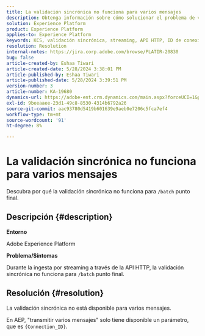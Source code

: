 ```yaml
---
title: La validación sincrónica no funciona para varios mensajes
description: Obtenga información sobre cómo solucionar el problema de validación sincrónica en el que la validación sincrónica no está disponible para varios mensajes.
solution: Experience Platform
product: Experience Platform
applies-to: Experience Platform
keywords: KCS, validación sincrónica, streaming, API HTTP, ID de conexión
resolution: Resolution
internal-notes: https://jira.corp.adobe.com/browse/PLATIR-20830
bug: false
article-created-by: Eshaa Tiwari
article-created-date: 5/28/2024 3:38:01 PM
article-published-by: Eshaa Tiwari
article-published-date: 5/28/2024 3:39:51 PM
version-number: 3
article-number: KA-19680
dynamics-url: https://adobe-ent.crm.dynamics.com/main.aspx?forceUCI=1&pagetype=entityrecord&etn=knowledgearticle&id=7d764741-081d-ef11-840b-6045bd026dc7
exl-id: 9beeaaee-23d1-49c8-8530-4314b6792a26
source-git-commit: aac93780d5419b601639e9aeb0e7206c5fca7ef4
workflow-type: tm+mt
source-wordcount: '91'
ht-degree: 8%

---
```


# La validación sincrónica no funciona para varios mensajes


Descubra por qué la validación sincrónica no funciona para `/batch` punto final.

## Descripción {#description}


<b>Entorno</b>

Adobe Experience Platform

<b>Problema/Síntomas</b>

Durante la ingesta por streaming a través de la API HTTP, la validación sincrónica no funciona para `/batch` punto final.


## Resolución {#resolution}


La validación sincrónica no está disponible para varios mensajes.

En AEP, &quot;transmitir varios mensajes&quot; solo tiene disponible un parámetro, que es `{Connection_ID}`.
